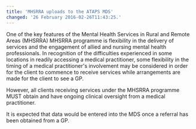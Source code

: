 ```yaml
---
title: 'MHSRRA uploads to the ATAPS MDS'
changed: '26 February 2016-02-26T11:43:25.'
---
```


<p>One of the key features of the Mental Health Services in Rural and Remote Areas (MHSRRA) MHSRRA programme is flexibility in the delivery of services and the engagement of allied and nursing mental health professionals. In recognition of the difficulties experienced in some locations in readily accessing a medical practitioner, some flexibility in the timing of a medical practitioner's involvement may be considered in order for the client to commence to receive services while arrangements are made for the client to see a GP.</p>
<p>However, all clients receiving services under the MHSRRA programme MUST obtain and have ongoing clinical oversight from a medical practitioner.</p>
<p>It is expected that data would be entered into the MDS once a referral has been obtained from a GP.</p>  
